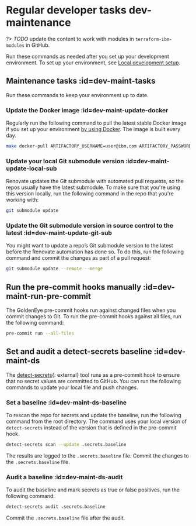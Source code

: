 # Regular developer tasks dev-maintenance

?> *TODO* update the content to work with modules in `terraform-ibm-modules` in GitHub.

Run these commands as needed after you set up your development environment. To set up your environment, see [Local development setup](local-dev-setup.md).

## Maintenance tasks :id=dev-maint-tasks

Run these commands to keep your environment up to date.

### Update the Docker image :id=dev-maint-update-docker

Regularly run the following command to pull the latest stable Docker image if you set up your environment [by using Docker](local-dev-setup.md#option-1-use-the-docker-image-recommended). The image is built every day.

```bash
make docker-pull ARTIFACTORY_USERNAME=user@ibm.com ARTIFACTORY_PASSWORD=XXX
```

### Update your local Git submodule version :id=dev-maint-update-local-sub

Renovate updates the Git submodule with automated pull requests, so the repos usually have the latest submodule. To make sure that you're using this version locally, run the following command in the repo that you're working with:

```bash
git submodule update
```

### Update the Git submodule version in source control to the latest :id=dev-maint-update-git-sub

You might want to update a repo’s Git submodule version to the latest before the Renovate automation has done so. To do this, run the following command and commit the changes as part of a pull request:

```bash
git submodule update --remote --merge
```

## Run the pre-commit hooks manually :id=dev-maint-run-pre-commit

The GoldenEye pre-commit hooks run against changed files when you commit changes to Git. To run the pre-commit hooks against all files, run the following command:

```bash
pre-commit run --all-files
```

## Set and audit a detect-secrets baseline :id=dev-maint-ds

The [detect-secrets](https://github.com/ibm/detect-secrets){: external} tool runs as a pre-commit hook to ensure that no secret values are committed to GitHub. You can run the following commands to update your local file and push changes.

### Set a baseline :id=dev-maint-ds-baseline

To rescan the repo for secrets and update the baseline, run the following command from the root directory. The command uses your local version of `detect-secrets` instead of the version that is defined in the pre-commit hook.

```bash
detect-secrets scan --update .secrets.baseline
```

The results are logged to the `.secrets.baseline` file. Commit the changes to the `.secrets.baseline` file.

### Audit a baseline :id=dev-maint-ds-audit

To audit the baseline and mark secrets as true or false positives, run the following command:

```bash
detect-secrets audit .secrets.baseline
```

Commit the `.secrets.baseline` file after the audit.
